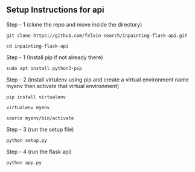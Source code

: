 ## Setup Instructions for api

Step - 1 (clone the repo and move inside the directory)

`git clone https://github.com/felvin-search/inpainting-flask-api.git`

`cd inpainting-flask-api`

Step - 1 (Install pip if not  already there)

`sudo apt install python3-pip`

Step - 2 (install virtulenv using pip and create a virtual environment name myenv then activate that virtual environment)

`pip install virtualenv`

`virtualenv myenv`

`source myenv/bin/activate`

Step - 3 (run the setup file)

`python setup.py`

Step - 4 (run the flask api)

`python app.py`
